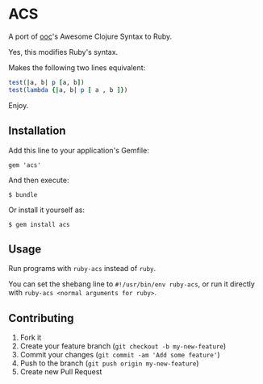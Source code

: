 # ACS

A port of [ooc](http://ooc-lang.org)'s Awesome Clojure Syntax to Ruby.

Yes, this modifies Ruby's syntax.

Makes the following two lines equivalent:

```ruby
test(|a, b| p [a, b])
test(lambda {|a, b| p [ a , b ]})
```

Enjoy.

## Installation

Add this line to your application's Gemfile:

    gem 'acs'

And then execute:

    $ bundle

Or install it yourself as:

    $ gem install acs

## Usage

Run programs with `ruby-acs` instead of `ruby`.

You can set the shebang line to `#!/usr/bin/env ruby-acs`, or run it directly with `ruby-acs <normal arguments for ruby>`.

## Contributing

1. Fork it
2. Create your feature branch (`git checkout -b my-new-feature`)
3. Commit your changes (`git commit -am 'Add some feature'`)
4. Push to the branch (`git push origin my-new-feature`)
5. Create new Pull Request
